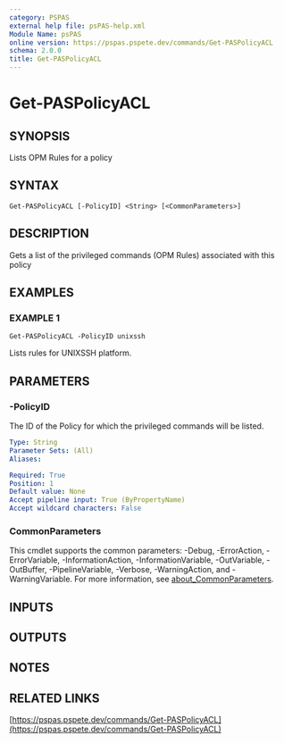 ```yaml
---
category: PSPAS
external help file: psPAS-help.xml
Module Name: psPAS
online version: https://pspas.pspete.dev/commands/Get-PASPolicyACL
schema: 2.0.0
title: Get-PASPolicyACL
---
```


# Get-PASPolicyACL

## SYNOPSIS
Lists OPM Rules for a policy

## SYNTAX

```
Get-PASPolicyACL [-PolicyID] <String> [<CommonParameters>]
```

## DESCRIPTION
Gets a list of the privileged commands (OPM Rules) associated with this policy

## EXAMPLES

### EXAMPLE 1
```
Get-PASPolicyACL -PolicyID unixssh
```

Lists rules for UNIXSSH platform.

## PARAMETERS

### -PolicyID
The ID of the Policy for which the privileged commands will be listed.

```yaml
Type: String
Parameter Sets: (All)
Aliases:

Required: True
Position: 1
Default value: None
Accept pipeline input: True (ByPropertyName)
Accept wildcard characters: False
```

### CommonParameters
This cmdlet supports the common parameters: -Debug, -ErrorAction, -ErrorVariable, -InformationAction, -InformationVariable, -OutVariable, -OutBuffer, -PipelineVariable, -Verbose, -WarningAction, and -WarningVariable. For more information, see [about_CommonParameters](http://go.microsoft.com/fwlink/?LinkID=113216).

## INPUTS

## OUTPUTS

## NOTES

## RELATED LINKS

[https://pspas.pspete.dev/commands/Get-PASPolicyACL](https://pspas.pspete.dev/commands/Get-PASPolicyACL)

